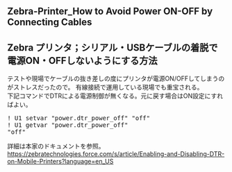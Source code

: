 ## Zebra-Printer_How to Avoid Power ON-OFF by Connecting Cables
## Zebra プリンタ；シリアル・USBケーブルの着脱で電源ON・OFFしないようにする方法

テストや現場でケーブルの抜き差しの度にプリンタが電源ON/OFFしてしまうのがストレスだったので。 
有線接続で運用している現場でも重宝される。  
下記コマンドでDTRによる電源制御が無くなる。元に戻す場合はON設定にすればよい。  
  
  
<pre>
! U1 setvar "power.dtr_power_off" "off"
! U1 getvar "power.dtr_power_off"
"off"
</pre>

 詳細は本家のドキュメントを参照。  
 https://zebratechnologies.force.com/s/article/Enabling-and-Disabling-DTR-on-Mobile-Printers?language=en_US  
 
  
